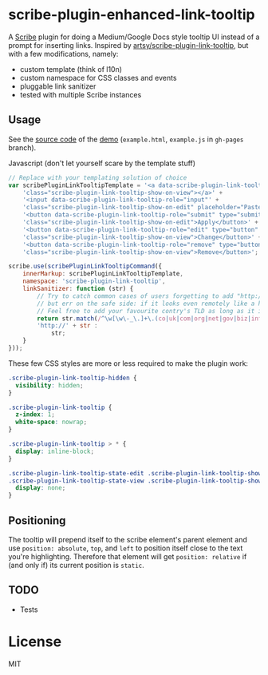 # scribe-plugin-enhanced-link-tooltip

A [Scribe](https://github.com/guardian/scribe) plugin for doing a Medium/Google Docs style tooltip UI instead of a prompt for inserting links.
Inspired by [artsy/scribe-plugin-link-tooltip](https://github.com/artsy/scribe-plugin-link-tooltip), but with a few modifications, namely:
* custom template (think of l10n)
* custom namespace for CSS classes and events
* pluggable link sanitizer
* tested with multiple Scribe instances

## Usage

See the [source code](https://github.com/ePages-de/scribe-plugin-enhanced-link-tooltip/blob/gh-pages/example.js#L117) of the [demo](http://ePages-de.github.io/scribe-plugin-enhanced-link-tooltip/example.html) (`example.html`, `example.js` in `gh-pages` branch).

Javascript (don't let yourself scare by the template stuff)
````javascript
// Replace with your templating solution of choice
var scribePluginLinkTooltipTemplate = '<a data-scribe-plugin-link-tooltip-role="link"' +
    'class="scribe-plugin-link-tooltip-show-on-view"></a>' +
    '<input data-scribe-plugin-link-tooltip-role="input"' +
    'class="scribe-plugin-link-tooltip-show-on-edit" placeholder="Paste or type a link"/>' +
    '<button data-scribe-plugin-link-tooltip-role="submit" type="submit"' +
    'class="scribe-plugin-link-tooltip-show-on-edit">Apply</button>' +
    '<button data-scribe-plugin-link-tooltip-role="edit" type="button"' +
    'class="scribe-plugin-link-tooltip-show-on-view">Change</button>' +
    '<button data-scribe-plugin-link-tooltip-role="remove" type="button"' +
    'class="scribe-plugin-link-tooltip-show-on-view">Remove</button>';

scribe.use(scribePluginLinkTooltipCommand({
    innerMarkup: scribePluginLinkTooltipTemplate,
    namespace: 'scribe-plugin-link-tooltip',
    linkSanitizer: function (str) {
        // Try to catch common cases of users forgetting to add "http://" in front,
        // but err on the safe side: if it looks even remotely like a hostname, just stop.
        // Feel free to add your favourite contry's TLD as long as it is not a common file extension.
        return str.match(/^\w[\w\-_\.]+\.(co|uk|com|org|net|gov|biz|info|us|eu|de|fr|it|es|pl|nz)/i) ?
        'http://' + str :
            str;
    }
}));
````

These few CSS styles are more or less required to make the plugin work:
````css
.scribe-plugin-link-tooltip-hidden {
  visibility: hidden;
}

.scribe-plugin-link-tooltip {
  z-index: 1;
  white-space: nowrap;
}

.scribe-plugin-link-tooltip > * {
  display: inline-block;
}

.scribe-plugin-link-tooltip-state-edit .scribe-plugin-link-tooltip-show-on-view,
.scribe-plugin-link-tooltip-state-view .scribe-plugin-link-tooltip-show-on-edit {
  display: none;
}
````

## Positioning

The tooltip will prepend itself to the scribe element's parent element and use `position: absolute`, `top`, and `left` to position itself close to the text you're highlighting.
Therefore that element will get `position: relative` if (and only if) its current position is `static`.

## TODO

* Tests

# License

MIT

